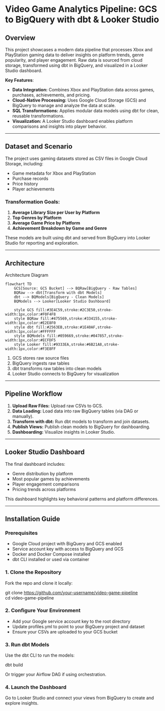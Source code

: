# Video Game Analytics Pipeline: GCS to BigQuery with dbt & Looker Studio

## Overview

This project showcases a modern data pipeline that processes Xbox and PlayStation gaming data to deliver insights on platform trends, genre popularity, and player engagement. Raw data is sourced from cloud storage, transformed using dbt in BigQuery, and visualized in a Looker Studio dashboard.

**Key Features**:
- **Data Integration:** Combines Xbox and PlayStation data across games, purchases, achievements, and pricing.
- **Cloud-Native Processing:** Uses Google Cloud Storage (GCS) and BigQuery to manage and analyze the data at scale.
- **SQL Transformations:** Applies modular data models using dbt for clean, reusable transformations.
- **Visualization:** A Looker Studio dashboard enables platform comparisons and insights into player behavior.

---

## Dataset and Scenario

The project uses gaming datasets stored as CSV files in Google Cloud Storage, including:
- Game metadata for Xbox and PlayStation
- Purchase records
- Price history
- Player achievements

### Transformation Goals:
1. **Average Library Size per User by Platform**
2. **Top Genres by Platform**
3. **Average Game Price by Platform**
4. **Achievement Breakdown by Game and Genre**

These models are built using dbt and served from BigQuery into Looker Studio for reporting and exploration.

---

## Architecture

Architecture Diagram

```mermaid
flowchart TD
    GCS[Source: GCS Bucket] --> BQRaw[BigQuery - Raw Tables]
    BQRaw --> dbt[Transform with dbt Models]
    dbt --> BQModels[BigQuery - Clean Models]
    BQModels --> Looker[Looker Studio Dashboard]

    style GCS fill:#3E4C59,stroke:#2C3E50,stroke-width:1px,color:#F0F4F8
    style BQRaw fill:#475569,stroke:#334155,stroke-width:1px,color:#E2E8F0
    style dbt fill:#2563EB,stroke:#1E40AF,stroke-width:1px,color:#FFFFFF
    style BQModels fill:#059669,stroke:#047857,stroke-width:1px,color:#ECFDF5
    style Looker fill:#9333EA,stroke:#6B21A8,stroke-width:1px,color:#F3E8FF
```

1. GCS stores raw source files  
2. BigQuery ingests raw tables  
3. dbt transforms raw tables into clean models  
4. Looker Studio connects to BigQuery for visualization

---

## Pipeline Workflow

1. **Upload Raw Files:** Upload raw CSVs to GCS.
2. **Data Loading:** Load data into raw BigQuery tables (via DAG or manually).
3. **Transform with dbt:** Run dbt models to transform and join datasets.
4. **Publish Views:** Publish clean models to BigQuery for dashboarding.
5. **Dashboarding:** Visualize insights in Looker Studio.

---

## Looker Studio Dashboard

The final dashboard includes:
- Genre distribution by platform
- Most popular games by achievements
- Player engagement comparisons
- Pricing trends across platforms

This dashboard highlights key behavioral patterns and platform differences.

---

## Installation Guide

### Prerequisites

- Google Cloud project with BigQuery and GCS enabled
- Service account key with access to BigQuery and GCS
- Docker and Docker Compose installed
- dbt CLI installed or used via container

### 1. Clone the Repository

Fork the repo and clone it locally:

git clone https://github.com/your-username/video-game-pipeline  
cd video-game-pipeline

### 2. Configure Your Environment

- Add your Google service account key to the root directory  
- Update profiles.yml to point to your BigQuery project and dataset  
- Ensure your CSVs are uploaded to your GCS bucket

### 3. Run dbt Models

Use the dbt CLI to run the models:

dbt build

Or trigger your Airflow DAG if using orchestration.

### 4. Launch the Dashboard

Go to Looker Studio and connect your views from BigQuery to create and explore insights.

